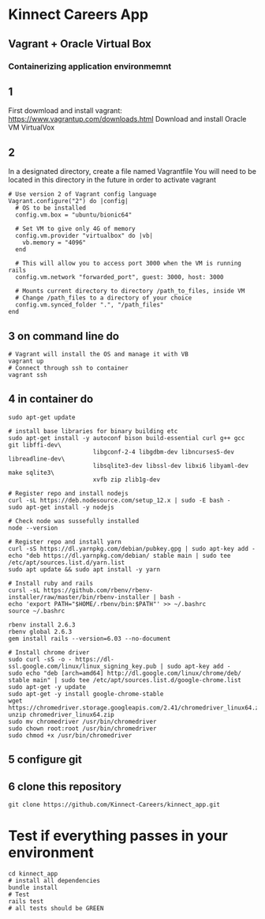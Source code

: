 # Kinnect Careers App

## Vagrant + Oracle Virtual Box
### Containerizing application environmemnt
## 1
First dowmload and install vagrant: https://www.vagrantup.com/downloads.html
Download and install Oracle VM VirtualVox

## 2
In a designated directory, create a file named Vagrantfile
You will need to be located in this directory in the future in order to activate vagrant
``` Vagrantfile
# Use version 2 of Vagrant config language
Vagrant.configure("2") do |config|
  # OS to be installed
  config.vm.box = "ubuntu/bionic64"

  # Set VM to give only 4G of memory
  config.vm.provider "virtualbox" do |vb|
    vb.memory = "4096"
  end

  # This will allow you to access port 3000 when the VM is running rails
  config.vm.network "forwarded_port", guest: 3000, host: 3000

  # Mounts current directory to directory /path_to_files, inside VM 
  # Change /path_files to a directory of your choice
  config.vm.synced_folder ".", "/path_files"
end
```

## 3 on command line do
```
# Vagrant will install the OS and manage it with VB
vagrant up
# Connect through ssh to container
vagrant ssh
```

## 4 in container do
```
sudo apt-get update

# install base libraries for binary building etc
sudo apt-get install -y autoconf bison build-essential curl g++ gcc git libffi-dev\
                        libgconf-2-4 libgdbm-dev libncurses5-dev libreadline-dev\
                        libsqlite3-dev libssl-dev libxi6 libyaml-dev make sqlite3\
                        xvfb zip zlib1g-dev

# Register repo and install nodejs 
curl -sL https://deb.nodesource.com/setup_12.x | sudo -E bash -
sudo apt-get install -y nodejs

# Check node was sussefully installed
node --version

# Register repo and install yarn
curl -sS https://dl.yarnpkg.com/debian/pubkey.gpg | sudo apt-key add -
echo "deb https://dl.yarnpkg.com/debian/ stable main | sudo tee /etc/apt/sources.list.d/yarn.list
sudo apt update && sudo apt install -y yarn

# Install ruby and rails
cursl -sL https://github.com/rbenv/rbenv-installer/raw/master/bin/rbenv-installer | bash -
echo 'export PATH="$HOME/.rbenv/bin:$PATH"' >> ~/.bashrc
source ~/.bashrc

rbenv install 2.6.3
rbenv global 2.6.3
gem install rails --version=6.03 --no-document

# Install chrome driver
sudo curl -sS -o - https://dl-ssl.google.com/linux/linux_signing_key.pub | sudo apt-key add -
sudo echo "deb [arch=amd64] http://dl.google.com/linux/chrome/deb/ stable main" | sudo tee /etc/apt/sources.list.d/google-chrome.list
sudo apt-get -y update
sudo apt-get -y install google-chrome-stable
wget https://chromedriver.storage.googleapis.com/2.41/chromedriver_linux64.zip
unzip chromedriver_linux64.zip
sudo mv chromedriver /usr/bin/chromedriver
sudo chown root:root /usr/bin/chromedriver
sudo chmod +x /usr/bin/chromedriver
```

## 5 configure git

## 6 clone this repository 
```
git clone https://github.com/Kinnect-Careers/kinnect_app.git
```

# Test if everything passes in your environment
```
cd kinnect_app
# install all dependencies
bundle install
# Test
rails test
# all tests should be GREEN
```
